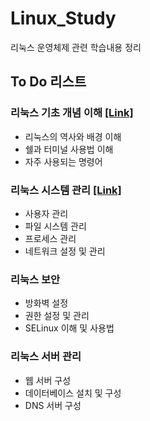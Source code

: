 # Linux_Study
리눅스 운영체제 관련 학습내용 정리

## To Do 리스트

### 리눅스 기초 개념 이해 [[Link]](/Basic/)

- 리눅스의 역사와 배경 이해
- 쉘과 터미널 사용법 이해
- 자주 사용되는 명령어

### 리눅스 시스템 관리 [[Link]](/SystemManagement/)

- 사용자 관리
- 파일 시스템 관리
- 프로세스 관리
- 네트워크 설정 및 관리

### 리눅스 보안

- 방화벽 설정
- 권한 설정 및 관리
- SELinux 이해 및 사용법

### 리눅스 서버 관리

- 웹 서버 구성
- 데이터베이스 설치 및 구성
- DNS 서버 구성
